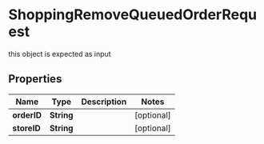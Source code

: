 

# ShoppingRemoveQueuedOrderRequest

this object is expected as input
## Properties

Name | Type | Description | Notes
------------ | ------------- | ------------- | -------------
**orderID** | **String** |  |  [optional]
**storeID** | **String** |  |  [optional]



